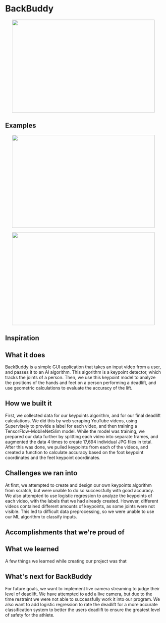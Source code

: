 # BackBuddy

<p align="center">
  <img width="460" height="300" src="https://github.com/IdeaKing/BlairHacks/blob/main/docs/BackBuddyLogo.png">
</p>

## Examples

<p align="center">
  <img width="460" height="300" src="https://github.com/IdeaKing/BlairHacks/blob/main/docs/Figure_1.png">
</p>

<p align="center">
  <img width="460" height="300" src="https://github.com/IdeaKing/BlairHacks/blob/main/docs/Figure_2.png">
</p>

## Inspiration

## What it does
BackBuddy is a simple GUI application that takes an input video from a user, and passes it to an AI algorithm. This algorithm is a keypoint detector, which tracks the joints of a person. Then, we use this keypoint model to analyze the positions of the hands and feet on a person performing a deadlift, and use geometric calculations to evaluate the accuracy of the lift.
## How we built it
First, we collected data for our keypoints algorithm, and for our final deadlift calculations. We did this by web scraping YouTube videos, using Supervisely to provide a label for each video, and then training a TensorFlow-MobileNetSlim model. While the model was training, we prepared our data further by splitting each video into separate frames, and augmented the data 4 times to create 17,694 individual JPG files in total. After this was done, we pulled keypoints from each of the videos, and created a function to calculate accuracy based on the foot keypoint coordinates and the feet keypoint coordinates.
## Challenges we ran into
At first, we attempted to create and design our own keypoints algorithm from scratch, but were unable to do so successfully with good accuracy. We also attempted to use logistic regression to analyze the keypoints of each video, with the labels that we had already created. However, different videos contained different amounts of keypoints, as some joints were not visible. This led to difficult data preprocessing, so we were unable to use our ML algorithm to classify inputs.
## Accomplishments that we're proud of


## What we learned
A few things we learned while creating our project was that 
## What's next for BackBuddy
For future goals, we want to implement live camera streaming to judge their level of deadlift. We have attempted to add a live camera, but due to the time restraint we were not able to successfully work it into our program. We also want to add logistic regression to rate the deadlift for a more accurate classification system to better the users deadlift to ensure the greatest level of safety for the athlete.


